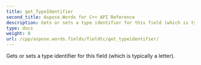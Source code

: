 ```yaml
---
title: get_TypeIdentifier
second_title: Aspose.Words for C++ API Reference
description: Gets or sets a type identifier for this field (which is typically a letter). 
type: docs
weight: 0
url: /cpp/aspose.words.fields/fieldtc/get_typeidentifier/
---
```


Gets or sets a type identifier for this field (which is typically a letter). 

